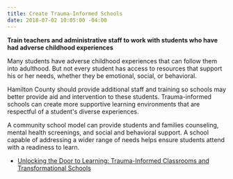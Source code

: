 ```yaml
---
title: Create Trauma-Informed Schools
date: 2018-07-02 10:05:00 -04:00
---
```


**Train teachers and administrative staff to work with students who have had adverse childhood experiences**

Many students have adverse childhood experiences that can follow them into adulthood. But not every student has access to resources that support his or her needs, whether they be emotional, social, or behavioral.

Hamilton County should provide additional staff and training so schools may better provide aid and intervention to these students. Trauma-informed schools can create more supportive learning environments that are respectful of a student's diverse experiences.

A community school model can provide students and families counseling, mental health screenings, and social and behavioral support. A school capable of addressing a wider range of needs helps ensure students attend with a readiness to learn.

+ [Unlocking the Door to Learning: Trauma-Informed Classrooms and Transformational Schools](https://www.elc-pa.org/wp-content/uploads/2015/06/Trauma-Informed-in-Schools-Classrooms-FINAL-December2014-2.pdf)